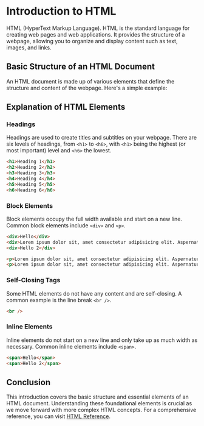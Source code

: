 # Introduction to HTML

HTML (HyperText Markup Language). HTML is the standard language for creating web pages and web applications. It provides the structure of a webpage, allowing you to organize and display content such as text, images, and links.

## Basic Structure of an HTML Document

An HTML document is made up of various elements that define the structure and content of the webpage. Here's a simple example:

## Explanation of HTML Elements

### Headings

Headings are used to create titles and subtitles on your webpage. There are six levels of headings, from `<h1>` to `<h6>`, with `<h1>` being the highest (or most important) level and `<h6>` the lowest.

```html
<h1>Heading 1</h1>
<h2>Heading 2</h2>
<h3>Heading 3</h3>
<h4>Heading 4</h4>
<h5>Heading 5</h5>
<h6>Heading 6</h6>
```

### Block Elements

Block elements occupy the full width available and start on a new line. Common block elements include `<div>` and `<p>`.

```html
<div>Hello</div>
<div>Lorem ipsum dolor sit, amet consectetur adipisicing elit. Aspernatur, eos.</div>
<div>Hello 2</div>

<p>Lorem ipsum dolor sit, amet consectetur adipisicing elit. Aspernatur, eos.</p>
<p>Lorem ipsum dolor sit, amet consectetur adipisicing elit. Aspernatur, eos.</p>
```

### Self-Closing Tags

Some HTML elements do not have any content and are self-closing. A common example is the line break `<br />`.

```html
<br />
```

### Inline Elements

Inline elements do not start on a new line and only take up as much width as necessary. Common inline elements include `<span>`.

```html
<span>Hello</span>
<span>Hello 2</span>
```

## Conclusion

This introduction covers the basic structure and essential elements of an HTML document. Understanding these foundational elements is crucial as we move forward with more complex HTML concepts. For a comprehensive reference, you can visit [HTML Reference](https://htmlreference.io/).